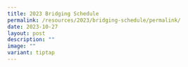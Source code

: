```yaml
---
title: 2023 Bridging Schedule
permalink: /resources/2023/bridging-schedule/permalink/
date: 2023-10-27
layout: post
description: ""
image: ""
variant: tiptap
---
```

